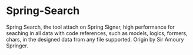 # Spring-Search
Spring Search, the tool attach on Spring Signer, high performance for seaching in all data with code references, such as models, logics,  formers, chars, in the designed data from any file supported. Origin by Sir Amoury Springer.
